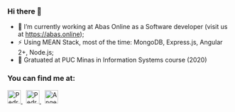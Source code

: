 ### Hi there 👋

- 🔭 I’m currently working at Abas Online as a Software developer (visit us at https://abas.online);
- ⚡ Using MEAN Stack, most of the time: MongoDB, Express.js, Angular 2+, Node.js;
- 🎒 Gratuated at PUC Minas in Information Systems course (2020)

### You can find me at:

<p>
  <a href="https://www.linkedin.com/in/pedrohf360/">
    <img src="https://www.vectorlogo.zone/logos/linkedin/linkedin-icon.svg" alt="Pedro H. Ferreira Fonseca LinkedIn Profile" height="30" width="30">
  </a>
&nbsp;
  <a href="https://stackoverflow.com/users/11858808/pedro-h?tab=profile">
    <img src="https://www.vectorlogo.zone/logos/stackoverflow/stackoverflow-icon.svg" alt="Pedro H. Ferreira Fonseca Stack Overflow Profile" height="30" width="30">
  </a>
  &nbsp;
  <a href="https://stackshare.io/pedrohf360">
    <img src="https://cdn.worldvectorlogo.com/logos/stackshare.svg" alt="Angel Santiago Jaime Zavala's StackShare Profile" height="30" width="30">
  </a>
</p>
